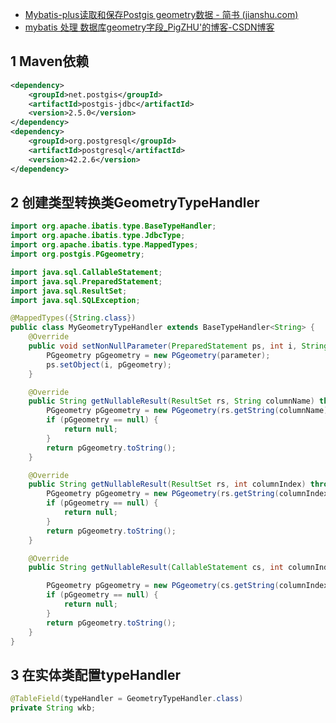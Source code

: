 - [Mybatis-plus读取和保存Postgis geometry数据 - 简书 (jianshu.com)](https://www.jianshu.com/p/e27e28996ad1)
- [mybatis 处理 数据库geometry字段_PigZHU'的博客-CSDN博客](https://blog.csdn.net/u010667710/article/details/103807117?spm=1001.2101.3001.6650.5&utm_medium=distribute.pc_relevant.none-task-blog-2~default~BlogCommendFromBaidu~Rate-5-103807117-blog-104626105.pc_relevant_antiscanv2&depth_1-utm_source=distribute.pc_relevant.none-task-blog-2~default~BlogCommendFromBaidu~Rate-5-103807117-blog-104626105.pc_relevant_antiscanv2&utm_relevant_index=6)

## 1 Maven依赖

```xml
<dependency>
    <groupId>net.postgis</groupId>
    <artifactId>postgis-jdbc</artifactId>
    <version>2.5.0</version>
</dependency>
<dependency>
    <groupId>org.postgresql</groupId>
    <artifactId>postgresql</artifactId>
    <version>42.2.6</version>
</dependency>
```

## 2 创建类型转换类GeometryTypeHandler

```java
import org.apache.ibatis.type.BaseTypeHandler;
import org.apache.ibatis.type.JdbcType;
import org.apache.ibatis.type.MappedTypes;
import org.postgis.PGgeometry;

import java.sql.CallableStatement;
import java.sql.PreparedStatement;
import java.sql.ResultSet;
import java.sql.SQLException;

@MappedTypes({String.class})
public class MyGeometryTypeHandler extends BaseTypeHandler<String> {
    @Override
    public void setNonNullParameter(PreparedStatement ps, int i, String parameter, JdbcType jdbcType) throws SQLException {
        PGgeometry pGgeometry = new PGgeometry(parameter);
        ps.setObject(i, pGgeometry);
    }

    @Override
    public String getNullableResult(ResultSet rs, String columnName) throws SQLException {
        PGgeometry pGgeometry = new PGgeometry(rs.getString(columnName));
        if (pGgeometry == null) {
            return null;
        }
        return pGgeometry.toString();
    }

    @Override
    public String getNullableResult(ResultSet rs, int columnIndex) throws SQLException {
        PGgeometry pGgeometry = new PGgeometry(rs.getString(columnIndex));
        if (pGgeometry == null) {
            return null;
        }
        return pGgeometry.toString();
    }

    @Override
    public String getNullableResult(CallableStatement cs, int columnIndex) throws SQLException {

        PGgeometry pGgeometry = new PGgeometry(cs.getString(columnIndex));
        if (pGgeometry == null) {
            return null;
        }
        return pGgeometry.toString();
    }
}
```

## 3 在实体类配置typeHandler

```java
@TableField(typeHandler = GeometryTypeHandler.class)
private String wkb;
```


